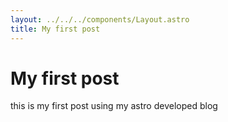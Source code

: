 ```yaml
---
layout: ../../../components/Layout.astro
title: My first post
---
```


# My first post

this is my first post using my astro developed blog
